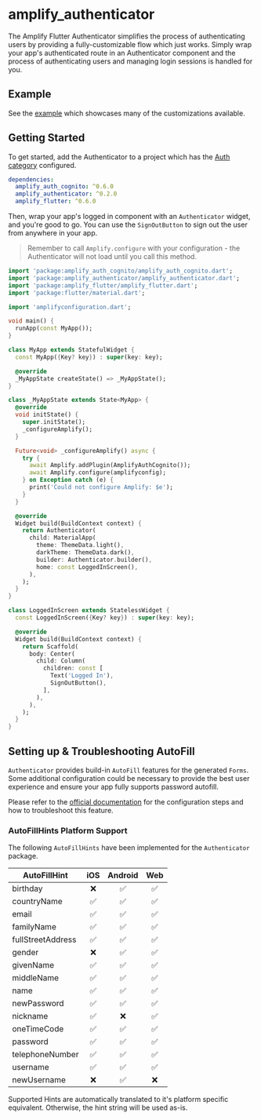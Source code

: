 # amplify_authenticator

The Amplify Flutter Authenticator simplifies the process of authenticating users by providing a fully-customizable flow which just works. Simply wrap your app's authenticated route in an Authenticator component and the process of authenticating users and managing login sessions is handled for you.

## Example

See the [example](https://github.com/aws-amplify/amplify-flutter/tree/release-candidate/packages/amplify_authenticator/example) which showcases many of the customizations available.

## Getting Started

To get started, add the Authenticator to a project which has the [Auth category](https://docs.amplify.aws/lib/auth/getting-started/q/platform/flutter/) configured.

```yaml
dependencies:
  amplify_auth_cognito: ^0.6.0
  amplify_authenticator: ^0.2.0
  amplify_flutter: ^0.6.0
```

Then, wrap your app's logged in component with an `Authenticator` widget, and you're good to go. You can use the `SignOutButton` to sign out the user from anywhere in your app.

> Remember to call `Amplify.configure` with your configuration - the Authenticator will not load until you call this method.

```dart
import 'package:amplify_auth_cognito/amplify_auth_cognito.dart';
import 'package:amplify_authenticator/amplify_authenticator.dart';
import 'package:amplify_flutter/amplify_flutter.dart';
import 'package:flutter/material.dart';

import 'amplifyconfiguration.dart';

void main() {
  runApp(const MyApp());
}

class MyApp extends StatefulWidget {
  const MyApp({Key? key}) : super(key: key);

  @override
  _MyAppState createState() => _MyAppState();
}

class _MyAppState extends State<MyApp> {
  @override
  void initState() {
    super.initState();
    _configureAmplify();
  }

  Future<void> _configureAmplify() async {
    try {
      await Amplify.addPlugin(AmplifyAuthCognito());
      await Amplify.configure(amplifyconfig);
    } on Exception catch (e) {
      print('Could not configure Amplify: $e');
    }
  }

  @override
  Widget build(BuildContext context) {
    return Authenticator(
      child: MaterialApp(
        theme: ThemeData.light(),
        darkTheme: ThemeData.dark(),
        builder: Authenticator.builder(),
        home: const LoggedInScreen(),
      ),
    );
  }
}

class LoggedInScreen extends StatelessWidget {
  const LoggedInScreen({Key? key}) : super(key: key);

  @override
  Widget build(BuildContext context) {
    return Scaffold(
      body: Center(
        child: Column(
          children: const [
            Text('Logged In'),
            SignOutButton(),
          ],
        ),
      ),
    );
  }
}
```

## Setting up & Troubleshooting AutoFill

`Authenticator` provides build-in `AutoFill` features for the generated `Forms`. Some additional configuration could be necessary to provide the best user experience and ensure your app fully supports password autofill.

Please refer to the [official documentation](https://api.flutter.dev/flutter/material/TextField/autofillHints.html) for the configuration steps and how to troubleshoot this feature.

### AutoFillHints Platform Support

The following `AutoFillHints` have been implemented for the `Authenticator` package. 

| AutoFillHint | iOS | Android | Web |
| ------------ | :-: | :-----: | :-: |
| birthday | ❌ |	✅ |	✅ |
| countryName | ✅ |	✅ |	✅ |
| email | ✅ |	✅ |	✅ |
| familyName | ✅ |	✅ |	✅ |
| fullStreetAddress | ✅ |	✅ |	✅ |
| gender | ❌ |	✅ |	✅ |
| givenName | ✅ |	✅ |	✅ |
| middleName | ✅ |	✅ |	✅ |
| name | ✅ |	✅ |	✅ |
| newPassword | ✅ |	✅ |	✅ |
| nickname | ✅ |	❌ |	✅ |
| oneTimeCode | ✅ |	✅ |	✅ |
| password | ✅ |	✅ |	✅ |
| telephoneNumber | ✅ |	✅ |	✅ |
| username | ✅ |	✅ |	✅ |
| newUsername | ❌ |	✅ |	❌ |

Supported Hints are automatically translated to it's platform specific equivalent. Otherwise, the hint string will be used as-is.